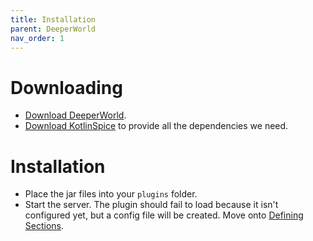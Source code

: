 ```yaml
---
title: Installation
parent: DeeperWorld
nav_order: 1
---
```


# Downloading

- [Download DeeperWorld](https://github.com/MineInAbyss/DeeperWorld/releases/latest).
- [Download KotlinSpice](https://github.com/MineInAbyss/KotlinSpice/releases/latest) to provide all the dependencies we need.

# Installation

- Place the jar files into your `plugins` folder.
- Start the server. The plugin should fail to load because it isn't configured yet, but a config file will be created. Move onto [Defining Sections](defining-sections).
